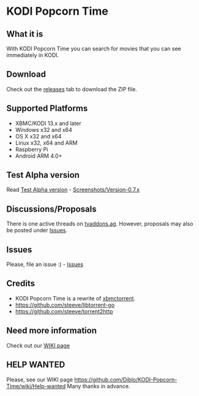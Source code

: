 # KODI Popcorn Time #

## What it is ##
With KODI Popcorn Time you can search for movies that you can see immediately in KODI.

## Download ##
Check out the [releases](https://github.com/Diblo/KODI-Popcorn-Time/releases) tab to download the ZIP file.

## Supported Platforms ##
* XBMC/KODI 13.x and later
* Windows x32 and x64
* OS X x32 and x64
* Linux x32, x64 and ARM
* Raspberry Pi
* Android ARM 4.0+

## Test Alpha version ##
Read [Test Alpha version](https://github.com/Diblo/KODI-Popcorn-Time/wiki/Test-Alpha-version) - [Screenshots/Version-0.7.x](https://github.com/Diblo/KODI-Popcorn-Time/tree/master/Screenshots/Version-0.7.x)

## Discussions/Proposals ##
There is one active threads on [tvaddons.ag](http://forums.tvaddons.ag/threads/32586-KODI-Popcorn-Time?p=271031). However, proposals may also be posted under [Issues](https://github.com/Diblo/KODI-Popcorn-Time/issues).

## Issues ##
Please, file an issue :) - [Issues](https://github.com/Diblo/KODI-Popcorn-Time/issues)

## Credits ##
* KODI Popcorn Time is a rewrite of [xbmctorrent](https://github.com/steeve/xbmctorrent).
* https://github.com/steeve/libtorrent-go
* https://github.com/steeve/torrent2http

## Need more information ##
Check out our [WIKI page](https://github.com/Diblo/KODI-Popcorn-Time/wiki/Welcome-to-the-KODI-Popcorn-Time-wiki!)

## HELP WANTED ##
Please, see our WIKI page https://github.com/Diblo/KODI-Popcorn-Time/wiki/Help-wanted
Many thanks in advance.
